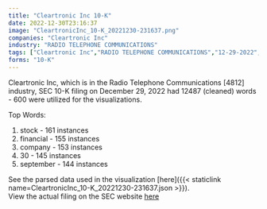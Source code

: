 ```yaml
---
title: "Cleartronic Inc 10-K"
date: 2022-12-30T23:16:37
image: "CleartronicInc_10-K_20221230-231637.png"
companies: "Cleartronic Inc"
industry: "RADIO TELEPHONE COMMUNICATIONS"
tags: ["Cleartronic Inc","RADIO TELEPHONE COMMUNICATIONS","12-29-2022","10-K"]
forms: "10-K"
---
```

Cleartronic Inc, which is in the Radio Telephone Communications [4812] industry, SEC 10-K filing on December 29, 2022 had 12487 (cleaned) words - 600 were utilized for the visualizations.

Top Words:
1. stock - 161 instances
2. financial - 155 instances
3. company - 153 instances
4. 30 - 145 instances
5. september - 144 instances


See the parsed data used in the visualization [here]({{< staticlink name=CleartronicInc_10-K_20221230-231637.json >}}).  
View the actual filing on the SEC website [here](https://www.sec.gov/Archives/edgar/data/1362516/0001091818-22-000187.txt)